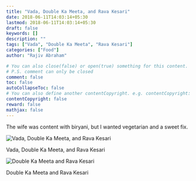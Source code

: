 ```yaml
---
title: "Vada, Double Ka Meeta, and Rava Kesari"
date: 2018-06-11T14:03:14+05:30
lastmod: 2018-06-11T14:03:14+05:30
draft: false
keywords: []
description: ""
tags: ["Vada", "Double Ka Meeta", "Rava Kesari"]
categories: ["Food"]
author: "Rajiv Abraham"

# You can also close(false) or open(true) something for this content.
# P.S. comment can only be closed
comment: false
toc: false
autoCollapseToc: false
# You can also define another contentCopyright. e.g. contentCopyright: "This is another copyright."
contentCopyright: false
reward: false
mathjax: false
---
```


The wife was content with biryani, but I wanted vegetarian and a sweet fix.

![Vada, Double Ka Meeta, and Rava Kesari](https://res.cloudinary.com/abraham/image/upload/v1528705926/IMG_20180611_131028.jpg "Vada, Double Ka Meeta, and Rava Kesari")

Vada, Double Ka Meeta, and Rava Kesari

![Double Ka Meeta and Rava Kesari](https://res.cloudinary.com/abraham/image/upload/v1528705925/IMG_20180611_132855.jpg "Double Ka Meeta and Rava Kesari")

Double Ka Meeta and Rava Kesari